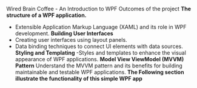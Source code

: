Wired Brain Coffee - An Introduction to WPF
Outcomes of the project
**The structure of a WPF application.**
- Extensible Application Markup Language (XAML) and its role in WPF development.
**Building User Interfaces**
- Creating user interfaces using layout panels.
- Data binding techniques to connect UI elements with data sources.
**Styling and Templating**
-Styles and templates to enhance the visual appearance of WPF applications.
**Model View ViewModel (MVVM) Pattern**
Understand the MVVM pattern and its benefits for building maintainable and testable WPF applications.
**The Following section illustrate the functionality of this simple WPF app**
